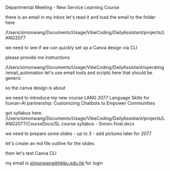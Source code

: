 Departmental Meeting -  New Service Learning Course

there is an email in my inbox let's read it and load the email to the folder here 

/Users/simonwang/Documents/Usage/VibeCoding/DailyAssistant/projects/LANG2077 

we need to see if we can quickly set up a Canva design via CLI

please provide me instructions 

/Users/simonwang/Documents/Usage/VibeCoding/DailyAssistant/operating/email_automation let's use email tools and scripts here that should be generic 

so the canva design is about 

we need to introduce my new course LANG 2077 Language Skills for human-AI partnership: Customizing Chatbots to Empower Communities 

got syllabus here. /Users/simonwang/Documents/Usage/VibeCoding/DailyAssistant/projects/LANG2077/CourseDocs/SL course syllabus - Simon-final.docx

we need to prepare some slides - up to 3 - add pictures later for 2077 

let's create an md file outline for the slides 

then let's test Canva CLI

my email is simonwang@hkbu.edu.hk for login
